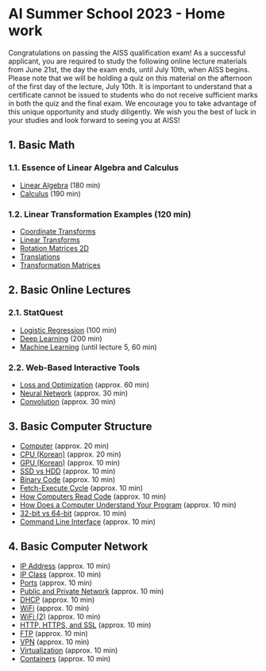 
# AI Summer School 2023 - Home work


Congratulations on passing the AISS qualification exam! As a successful applicant, you are required to study the following online lecture materials from June 21st, the day the exam ends, until July 10th, when AISS begins. Please note that we will be holding a quiz on this material on the afternoon of the first day of the lecture, July 10th. It is important to understand that a certificate cannot be issued to students who do not receive sufficient marks in both the quiz and the final exam. We encourage you to take advantage of this unique opportunity and study diligently. We wish you the best of luck in your studies and look forward to seeing you at AISS!

## 1. Basic Math

### 1.1. Essence of Linear Algebra and Calculus

-   [Linear Algebra](https://www.youtube.com/playlist?list=PLZHQObOWTQDPD3MizzM2xVFitgF8hE_ab) (180 min)
-   [Calculus](https://www.youtube.com/playlist?list=PLZHQObOWTQDMsr9K-rj53DwVRMYO3t5Yr) (190 min)

### 1.2. Linear Transformation Examples (120 min)

-   [Coordinate Transforms](https://articulatedrobotics.xyz/transformations-1-coordinate_transforms/)
-   [Linear Transforms](https://articulatedrobotics.xyz/transformations-2-linear_transforms/)
-   [Rotation Matrices 2D](https://articulatedrobotics.xyz/transformations-3-rotation_matrices_2d/)
-   [Translations](https://articulatedrobotics.xyz/4-translations/)
-   [Transformation Matrices](https://articulatedrobotics.xyz/5-transformation_matrices/)

## 2. Basic Online Lectures

### 2.1. StatQuest

-   [Logistic Regression](https://www.youtube.com/watch?v=yIYKR4sgzI8&list=PLblh5JKOoLUKxzEP5HA2d-Li7IJkHfXSe) (100 min)
-   [Deep Learning](https://www.youtube.com/watch?v=CqOfi41LfDw&list=PLblh5JKOoLUIxGDQs4LFFD--41Vzf-ME1) (200 min)
-   [Machine Learning](https://www.youtube.com/watch?v=Gv9_4yMHFhI&list=PLblh5JKOoLUICTaGLRoHQDuF_7q2GfuJF) (until lecture 5, 60 min)

### 2.2. Web-Based Interactive Tools

-   [Loss and Optimization](https://github.com/lilipads/gradient_descent_viz) (approx. 60 min)
-   [Neural Network](https://playground.tensorflow.org/) (approx. 30 min)
-   [Convolution](https://poloclub.github.io/cnn-explainer/) (approx. 30 min)


## 3. Basic Computer Structure

-   [Computer](https://www.youtube.com/watch?v=HB4I2CgkcCo) (approx. 20 min)
-   [CPU (Korean)](https://www.youtube.com/watch?v=Fg00LN30Ezg&t=921s) (approx. 20 min)
-   [GPU (Korean)](https://www.youtube.com/watch?v=ZdITviTD3VM&t=7s) (approx. 10 min)
-   [SSD vs HDD](https://www.youtube.com/watch?v=1cyMTl_QXSc) (approx. 10 min)
-   [Binary Code](https://www.youtube.com/watch?v=wgbV6DLVezo) (approx. 10 min)
-   [Fetch-Execute Cycle](https://www.youtube.com/watch?v=Z5JC9Ve1sfI) (approx. 10 min)
-   [How Computers Read Code](https://www.youtube.com/watch?v=QXjU9qTsYCc) (approx. 10 min)
-   [How Does a Computer Understand Your Program](https://www.youtube.com/watch?v=3wuMRPhSNd0) (approx. 10 min)
-   [32-bit vs 64-bit](https://www.youtube.com/watch?v=Wu2A4fpFzgs) (approx. 10 min)
-   [Command Line Interface](https://www.youtube.com/watch?v=mUXVBMhr7Xg) (approx. 10 min)

## 4. Basic Computer Network

-   [IP Address](https://www.youtube.com/watch?v=eHV1aOnu7oM&t=15s) (approx. 10 min)
-   [IP Class](https://www.youtube.com/watch?v=0dFNpNgiTAA) (approx. 10 min)
-   [Ports](https://www.youtube.com/watch?v=g2fT-g9PX9o) (approx. 10 min)
-   [Public and Private Network](https://www.youtube.com/watch?v=Kw3oKqf-m48) (approx. 10 min)
-   [DHCP](https://www.youtube.com/watch?v=e6-TaH5bkjo&t=102s) (approx. 10 min)
-   [WiFi](https://www.youtube.com/watch?v=OxiY4yf6GGg&t=307s) (approx. 10 min)
-   [WiFi (2)](https://www.youtube.com/watch?v=J_bf_KE5llQ&t=1s) (approx. 10 min)
-   [HTTP, HTTPS, and SSL](https://www.youtube.com/watch?v=hExRDVZHhig&t=308s) (approx. 10 min)
-   [FTP](https://www.youtube.com/watch?v=tOj8MSEIbfA) (approx. 10 min)
-   [VPN](https://www.youtube.com/watch?v=R-JUOpCgTZc) (approx. 10 min)
-   [Virtualization](https://www.youtube.com/watch?v=UBVVq-xz5i0) (approx. 10 min)
-   [Containers](https://www.youtube.com/watch?v=eyNBf1sqdBQ) (approx. 10 min)

